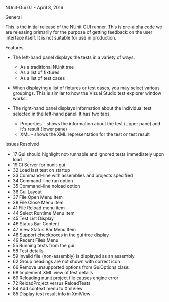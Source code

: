 ﻿NUnit-Gui 0.1 - April 8, 2016

General

This is the initial release of the NUnit GUI runner. This is pre-alpha code we are releasing
primarily for the purpose of getting feedback on the user interface itself. It is not suitable
for use in production.

Features

 * The left-hand panel displays the tests in a variety of ways.
   * As a traditional NUnit tree
   * As a list of fixtures
   * As a list of test cases

 * When displaying a list of fixtures or test cases, you may select various groupings. 
   This is similar to how the Visual Studio test explorer window works.

 * The right-hand panel displays information about the individual test selected in the 
   left-hand panel. It has two tabs.
   * Properties - shows the information about the test (upper pane) and it's result (lower pane)
   * XML - shows the XML representation for the test or test result

Issues Resolved

 * 17 Gui should highlight not-runnable and ignored tests immediately upon load
 * 19 CI Server for nunit-gui
 * 32 Load last test on startup
 * 33 Command-line with assemblies and projects specified
 * 34 Command-line run option
 * 35 Command-line noload option
 * 36 Gui Layout
 * 37 File Open Menu Item
 * 38 File Close Menu Item
 * 41 File Reload menu item
 * 44 Select Runtime Menu Item
 * 45 Test List Display
 * 46 Status Bar Content
 * 47 View Status Bar Menu Item
 * 48 Support checkboxes in the gui tree display
 * 49 Recent Files Menu
 * 55 Running tests from the gui
 * 58 Test details
 * 59 Invalid file (non-assembly) is displayed as an assembly.
 * 62 Group headings are not shown with correct icon
 * 66 Remove unsupported options from GuiOptions class
 * 68 Implement XML view of test details
 * 69 Reloading nunit project file causes engine error
 * 72 ReloadProject versus ReloadTests
 * 84 Add context menu to XmlView
 * 85 Display test result info in XmlView
